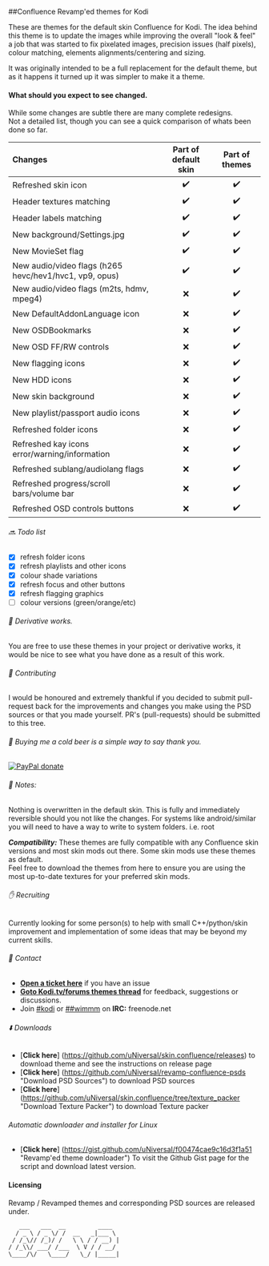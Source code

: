 ##Confluence Revamp'ed themes for Kodi

These are themes for the default skin Confluence for Kodi.
The idea behind this theme is to update the images while improving the overall "look & feel" a job that was started to fix pixelated images, precision issues (half pixels), colour matching, elements alignments/centering and sizing.

It was originally intended to be a full replacement for the default theme, but as it happens it turned up it was simpler to make it a theme.  

#### What should you expect to see changed. 

While some changes are subtle there are many complete redesigns.    
Not a detailed list, though you can see a quick comparison of whats been done so far.

Changes | Part of default skin | Part of themes 
:----|:---:|:---:
Refreshed skin icon  | :heavy_check_mark: | :heavy_check_mark:
Header textures matching | :heavy_check_mark: | :heavy_check_mark:
Header labels matching | :heavy_check_mark: | :heavy_check_mark:
New background/Settings.jpg | :heavy_check_mark: | :heavy_check_mark:
New MovieSet flag | :heavy_check_mark: | :heavy_check_mark:
New audio/video flags (h265 hevc/hev1/hvc1, vp9, opus) | :heavy_check_mark: | :heavy_check_mark:
New audio/video flags (m2ts, hdmv, mpeg4) | :x: | :heavy_check_mark:
New DefaultAddonLanguage icon | :x: | :heavy_check_mark:
New OSDBookmarks | :x: | :heavy_check_mark:
New OSD FF/RW controls | :x: | :heavy_check_mark:
New flagging icons | :x: | :heavy_check_mark:
New HDD icons | :x: | :heavy_check_mark:
New skin background | :x: | :heavy_check_mark:
New playlist/passport audio icons | :x: | :heavy_check_mark:
Refreshed folder icons | :x: | :heavy_check_mark:
Refreshed kay icons error/warning/information | :x: | :heavy_check_mark:
Refreshed sublang/audiolang flags | :x: | :heavy_check_mark:
Refreshed progress/scroll bars/volume bar | :x: | :heavy_check_mark:
Refreshed OSD controls buttons | :x: | :heavy_check_mark:

######  :soon: Todo list
- [x] refresh folder icons
- [x] refresh playlists and other icons
- [x] colour shade variations
- [x] refresh focus and other buttons
- [x] refresh flagging graphics
- [ ] colour versions (green/orange/etc)

###### :construction: Derivative works.

You are free to use these themes in your project or derivative works, it would be nice to see what you have done as a result of this work.

###### :wrench: Contributing

I would be honoured and extremely thankful if you decided to submit pull-request back for the improvements and changes you make using the PSD sources or that you made yourself.
PR's (pull-requests) should be submitted to this tree.

###### :beer: Buying me a cold beer is a simple way to say thank you.

[![PayPal donate](https://cloud.githubusercontent.com/assets/3521959/8350400/42227836-1b1d-11e5-86ca-b9196a141ab0.png "Buy me a cold beer")](https://www.paypal.com/cgi-bin/webscr?cmd=_s-xclick&hosted_button_id=MEEL9KWN5NFD2)

###### :memo: Notes:
Nothing is overwritten in the default skin. This is fully and immediately reversible should you not like the changes.
For systems like android/similar you will need to have a way to write to system folders. i.e. root

***Compatibility:*** These themes are fully compatible with any Confluence skin versions and most skin mods out there. Some skin mods use these themes as default.  
Feel free to download the themes from here to ensure you are using the most up-to-date textures for your preferred skin mods.

###### :hand: Recruiting
Currently looking for some person(s) to help with small C++/python/skin improvement and implementation of some ideas that may be beyond my current skills.

###### :speech_balloon: Contact

- [**Open a ticket here**](https://github.com/uNiversaI/skin.confluence/issues "Open a ticket here") if you have an issue    
- [**Goto Kodi.tv/forums themes thread**](http://forum.kodi.tv/showthread.php?tid=203291 "goto Kodi.tv/forums themes thread") for feedback, suggestions or discussions.     
- Join [#kodi](https://webchat.freenode.net?nick=revamped-fan&channels=%23kodi&prompt=1 "join #kodi") or [##wimmm](https://webchat.freenode.net?nick=revamped-fan&channels=%23%23wimm&prompt=1 "join #wimm") on **IRC:** freenode.net 

######  :arrow_down: Downloads

- [**Click here**] (https://github.com/uNiversaI/skin.confluence/releases) to download theme and see the instructions on release page     
- [**Click here**] (https://github.com/uNiversaI/revamp-confluence-psds "Download PSD Sources") to download PSD sources     
- [**Click here**] (https://github.com/uNiversaI/skin.confluence/tree/texture_packer "Download Texture Packer") to download Texture packer

###### Automatic downloader and installer for Linux

- [**Click here**] (https://gist.github.com/uNiversaI/f00474cae9c16d3f1a51 "Revamp'ed theme downloader") To visit the Github Gist page for the script and download latest version.

#### Licensing

Revamp / Revamped themes and corresponding PSD sources are released under.

```
   ___   ___  __         ____  
  / _ \ / _ \/ /  __   _|___ \ 
 / /_\// /_)/ /   \ \ / / __) |
/ /_\\/ ___/ /___  \ V / / __/ 
\____/\/   \____/   \_/ |_____|

```
